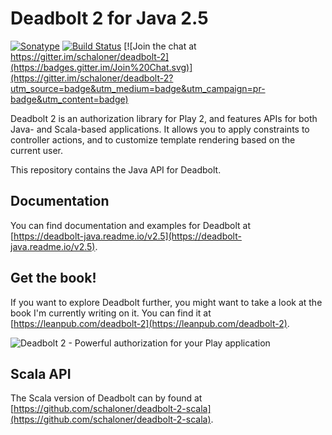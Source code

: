 # Deadbolt 2 for Java 2.5

[![Sonatype](https://img.shields.io/badge/Sonatype%20snapshots-2.5.0--SNAPSHOT-brightgreen.svg)](https://oss.sonatype.org/content/repositories/snapshots/be/objectify/deadbolt-java_2.11/2.5.0-SNAPSHOT/) [![Build Status](https://travis-ci.org/schaloner/deadbolt-2-java.svg?branch=2.4.x)](https://travis-ci.org/schaloner/deadbolt-2-java) [![Join the chat at https://gitter.im/schaloner/deadbolt-2](https://badges.gitter.im/Join%20Chat.svg)](https://gitter.im/schaloner/deadbolt-2?utm_source=badge&utm_medium=badge&utm_campaign=pr-badge&utm_content=badge)

Deadbolt 2 is an authorization library for Play 2, and features APIs for both Java- and Scala-based applications.  It allows you to apply constraints to controller actions, and to customize template rendering based on the current user.

This repository contains the Java API for Deadbolt.

## Documentation
You can find documentation and examples for Deadbolt at [https://deadbolt-java.readme.io/v2.5](https://deadbolt-java.readme.io/v2.5).

## Get the book!
If you want to explore Deadbolt further, you might want to take a look at the book I'm currently writing on it.  You can find it at [https://leanpub.com/deadbolt-2](https://leanpub.com/deadbolt-2).

![Deadbolt 2 - Powerful authorization for your Play application](http://www.objectify.be/wordpress/wp-content/uploads/2015/09/large.jpg)

## Scala API
The Scala version of Deadbolt can by found at [https://github.com/schaloner/deadbolt-2-scala](https://github.com/schaloner/deadbolt-2-scala).
